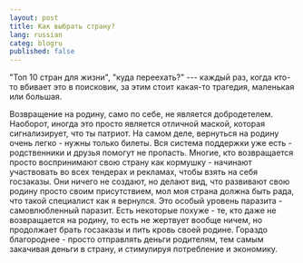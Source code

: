 ```yaml
---
layout: post
title: Как выбрать страну?
lang: russian
categ: blogru
published: false
---
```


"Топ 10 стран для жизни", "куда переехать?" --- каждый раз, когда кто-то вбивает это в поисковик, за этим стоит какая-то трагедия, маленькая или большая.



Возвращение на родину, само по себе, не является добродетелем. Наоборот, иногда это просто является отличной маской, которая сигнализирует, что ты патриот. На самом деле, вернуться на родину очень легко - нужны только билеты. Вся система поддержки уже есть - родственники и друзья помогут не пропасть. Многие, кто возвращается просто воспринимают свою страну как кормушку - начинают участвовать во всех тендерах и рекламах, чтобы взять на себя госзаказы. Они ничего не создают, но делают вид, что развивают свою родину просто своим присутствием, мол моя страна должна быть рада, что такой специалист как я вернулся. Это особый уровень паразита - самовлюбленный паразит. Есть некоторые похуже - те, кто даже не возвращается на родину, то есть не жертвует вообще ничем, но продолжает брать госзаказы и пить кровь своей родине. Гораздо благороднее - просто отправлять деньги родителям, тем самым закачивая деньги в страну, и стимулируя потребление и экономику.
